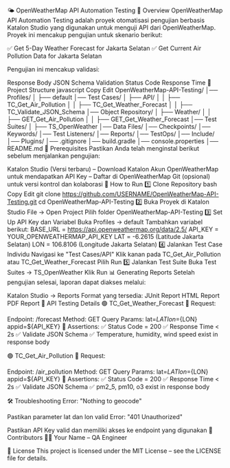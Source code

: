 🌤 OpenWeatherMap API Automation Testing
📌 Overview
OpenWeatherMap API Automation Testing adalah proyek otomatisasi pengujian berbasis Katalon Studio yang digunakan untuk menguji API dari OpenWeatherMap.
Proyek ini mencakup pengujian untuk skenario berikut:

✅ Get 5-Day Weather Forecast for Jakarta Selatan
✅ Get Current Air Pollution Data for Jakarta Selatan

Pengujian ini mencakup validasi:

Response Body
JSON Schema Validation
Status Code
Response Time
📂 Project Structure
javascript
Copy
Edit
OpenWeatherMap-API-Testing/
│── Profiles/
│   ├── default
│── Test Cases/
│   ├── API/
│   │   ├── TC_Get_Air_Pollution
│   │   ├── TC_Get_Weather_Forecast
│   │   ├── TC_Validate_JSON_Schema
│── Object Repository/
│   ├── Weather/
│   │   ├── GET_Get_Air_Pollution
│   │   ├── GET_Get_Weather_Forecast
│── Test Suites/
│   ├── TS_OpenWeather
│── Data Files/
│── Checkpoints/
│── Keywords/
│── Test Listeners/
│── Reports/
│── TestOps/
│── Include/
│── Plugins/
│── .gitignore
│── build.gradle
│── console.properties
│── README.md
🔧 Prerequisites
Pastikan Anda telah menginstal berikut sebelum menjalankan pengujian:

Katalon Studio (Versi terbaru) – Download Katalon
Akun OpenWeatherMap untuk mendapatkan API Key – Daftar di OpenWeatherMap
Git (opsional) untuk versi kontrol dan kolaborasi
🚀 How to Run
1️⃣ Clone Repository
bash
Copy
Edit
git clone https://github.com/USERNAME/OpenWeatherMap-API-Testing.git
cd OpenWeatherMap-API-Testing
2️⃣ Buka Proyek di Katalon Studio
File → Open Project
Pilih folder OpenWeatherMap-API-Testing
3️⃣ Set Up API Key dan Variabel
Buka Profiles → default
Tambahkan variabel berikut:
BASE_URL = https://api.openweathermap.org/data/2.5/
API_KEY = YOUR_OPENWEATHERMAP_API_KEY
LAT = -6.2615 (Latitude Jakarta Selatan)
LON = 106.8106 (Longitude Jakarta Selatan)
4️⃣ Jalankan Test Case Individu
Navigasi ke "Test Cases/API"
Klik kanan pada TC_Get_Air_Pollution atau TC_Get_Weather_Forecast
Pilih Run
5️⃣ Jalankan Test Suite
Buka Test Suites → TS_OpenWeather
Klik Run
📊 Generating Reports
Setelah pengujian selesai, laporan dapat diakses melalui:

Katalon Studio → Reports
Format yang tersedia:
JUnit Report
HTML Report
PDF Report
📜 API Testing Details
🟢 TC_Get_Weather_Forecast
🔹 Request:

Endpoint: /forecast
Method: GET
Query Params:
lat=${LAT}
lon=${LON}
appid=${API_KEY}
🔹 Assertions:
✅ Status Code = 200
✅ Response Time < 2s
✅ Validate JSON Schema
✅ Temperature, humidity, wind speed exist in response body

🟢 TC_Get_Air_Pollution
🔹 Request:

Endpoint: /air_pollution
Method: GET
Query Params:
lat=${LAT}
lon=${LON}
appid=${API_KEY}
🔹 Assertions:
✅ Status Code = 200
✅ Response Time < 2s
✅ Validate JSON Schema
✅ pm2_5, pm10, o3 exist in response body

🛠 Troubleshooting
Error: "Nothing to geocode"

Pastikan parameter lat dan lon valid
Error: "401 Unauthorized"

Pastikan API Key valid dan memiliki akses ke endpoint yang digunakan
📌 Contributors
👨‍💻 Your Name – QA Engineer

📜 License
This project is licensed under the MIT License – see the LICENSE file for details.
